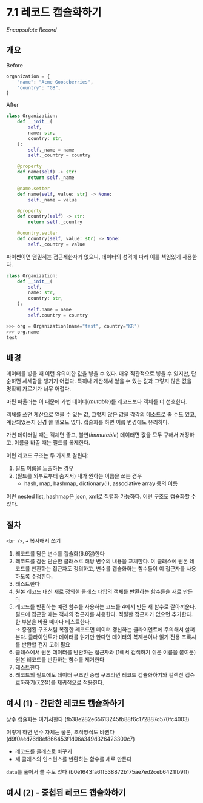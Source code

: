 # 7.1 레코드 캡슐화하기

_Encapsulate Record_

## 개요

Before

```python
organization = {
    "name": "Acme Gooseberries",
    "country": "GB",
}
```

After

```python
class Organization:
    def __init__(
        self,
        name: str,
        country: str,
    ):
        self._name = name
        self._country = country

    @property
    def name(self) -> str:
        return self._name

    @name.setter
    def name(self, value: str) -> None:
        self._name = value

    @property
    def country(self) -> str:
        return self._country

    @country.setter
    def country(self, value: str) -> None:
        self._country = value 
```

파이썬이면 엄밀히는 접근제한자가 없으니, 데이터의 성격에 따라 이를 책임있게 사용한다.

```python
class Organization:
    def __init__(
        self,
        name: str,
        country: str,
    ):
        self.name = name
        self.country = country

>>> org = Organization(name="test", country="KR")
>>> org.name
test
```

## 배경

데이터를 넣을 때 이런 유의미한 값을 넣을 수 있다. 매우 직관적으로 넣을 수 있지만, 단순하면 세세함을 챙기기 어렵다. 
특히나 계산해서 얻을 수 있는 값과 그렇지 않은 값을 명확히 가르기가 너무 어렵다. 

마틴 파울러는 이 때문에 가변 데이터(_mutable_)를 레코드보다 객체를 더 선호한다.

객체를 쓰면 계산으로 얻을 수 있는 값, 그렇지 않은 값을 각각의 메소드로 줄 수도 있고, 계산되었는지 신경 쓸 필요도 없다.
캡슐화를 하면 이름 변경에도 유리하다.

가변 데이터일 때는 객체면 좋고, 불변(_immutable_) 데이터면 값을 모두 구해서 저장하고, 이름을 바꿀 때는 필드를 복제한다.

이런 레코드 구조는 두 가지로 갈린다:
1. 필드 이름을 노출하는 경우
2. (필드를 외부로부터 숨겨서) 내가 원하는 이름을 쓰는 경우
    - hash, map, hashmap, dictionary(!), associative array 등의 이름

이런 nested list, hashmap은 json, xml로 직렬화 가능하다. 이런 구조도 캡슐화할 수 있다.

## 절차

`<br />`, `→` 복사해서 쓰기

1. 레코드를 담은 변수를 캡슐화(6.6절)한다
2. 레코드를 감싼 단순한 클래스로 해당 변수의 내용을 교체한다. 이 클래스에 원본 레코드를 반환하는 접근자도 정의하고, 변수를 캡슐화하는 함수들이 이 접근자를 사용하도록 수정한다.
3. 테스트한다
4. 원본 레코드 대신 새로 정의한 클래스 타입의 객체를 반환하는 함수들을 새로 만든다
5. 레코드를 반환하는 예전 함수를 사용하는 코드를 4에서 만든 새 함수로 갈아끼운다. 필드에 접근할 때는 객체의 접근자를 사용한다. 적절한 접근자가 없으면 추가한다. 한 부분을 바꿀 때마다 테스트한다. <br />
→ 중첩된 구조처럼 복잡한 레코드면 데이터 갱신하는 클라이언트에 주의해서 살펴본다. 클라이언트가 데이터를 읽기만 한다면 데이터의 복제본이나 읽기 전용 프록시를 반환할 건지 고려 필요
6. 클래스에서 원본 데이터를 반환하는 접근자와 (1에서 검색하기 쉬운 이름을 붙여둔) 원본 레코드를 반환하는 함수를 제거한다
7. 테스트한다
8. 레코드의 필드에도 데이터 구조인 중첩 구조라면 레코드 캡슐화하기와 컬렉션 캡슈로하하기(7.2절)를 재귀적으로 적용한다.

## 예시 (1) - 간단한 레코드 캡슐화하기

상수 캡슐화는 여기서한다 (fb38e282e65613245fb88f6c172887d570fc4003)

이렇게 하면 변수 자체는 물론, 조작방식도 바뀐다 (d9f0aed76d8ef866453f1d06a349d326423300c7)
- 레코드를 클래스로 바꾸기
- 새 클래스의 인스턴스를 반환하는 함수를 새로 만든다

`data`를 풀어서 쓸 수도 있다 (b0e1643fa61f538872b175ae7ed2ceb6421fb91f)

## 예시 (2) - 중첩된 레코드 캡슐화하기
